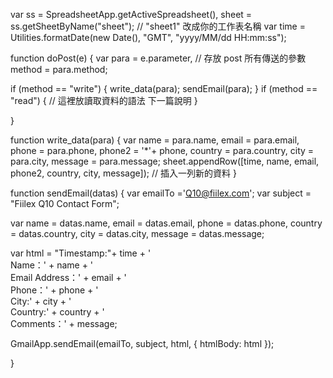 var ss = SpreadsheetApp.getActiveSpreadsheet(),
sheet = ss.getSheetByName("sheet"); // "sheet1" 改成你的工作表名稱
var time = Utilities.formatDate(new Date(), "GMT", "yyyy/MM/dd HH:mm:ss");


function doPost(e) {
  var para = e.parameter, // 存放 post 所有傳送的參數
  method = para.method;

  if (method == "write") {
    write_data(para);
    sendEmail(para);
  }
  if (method == "read") {
  // 這裡放讀取資料的語法 下一篇說明
  }

}

function write_data(para) {
  var name = para.name,
      email = para.email,
      phone = para.phone,
      phone2 = '*'+ phone,
      country = para.country,
      city = para.city,
      message = para.message;
  sheet.appendRow([time, name, email, phone2, country, city, message]); // 插入一列新的資料
}



function sendEmail(datas) {
  var emailTo ='Q10@fiilex.com';
  var subject = "Fiilex Q10 Contact Form";

  var name = datas.name,
      email = datas.email,
      phone = datas.phone,
      country = datas.country,
      city = datas.city,
      message = datas.message;

  var html = "Timestamp:"+ time + '<br/> Name：' + name + '<br/> Email Address：' + email + '<br/> Phone：' + phone + '<br/> City:' + city + '<br/> Country:' + country + '<br/> Comments：' + message;
  
  GmailApp.sendEmail(emailTo, subject, html, {
    htmlBody: html
  });

  
}
